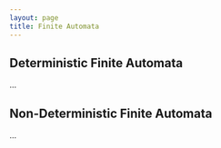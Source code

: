 ```yaml
---
layout: page
title: Finite Automata
---
```


## Deterministic Finite Automata
...

## Non-Deterministic Finite Automata
...